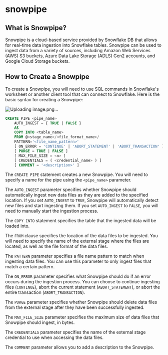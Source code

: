 # snowpipe
## What is Snowpipe?

Snowpipe is a cloud-based service provided by Snowflake DB that allows for real-time data ingestion into Snowflake tables. Snowpipe can be used to ingest data from a variety of sources, including Amazon Web Services (AWS) S3 buckets, Azure Data Lake Storage (ADLS) Gen2 accounts, and Google Cloud Storage buckets.

## How to Create a Snowpipe
To create a Snowpipe, you will need to use SQL commands in Snowflake's worksheet or another client tool that can connect to Snowflake. Here is the basic syntax for creating a Snowpipe:

![Uploading image.png…]()







```sql
CREATE PIPE <pipe_name>
    AUTO_INGEST = { TRUE | FALSE }
    AS
    COPY INTO <table_name>
    FROM @<stage_name>/<file_format_name>/
    PATTERN='<file_name_pattern>'
    [ ON_ERROR = 'CONTINUE' | 'ABORT_STATEMENT' | 'ABORT_TRANSACTION' ]
    [ PURGE = TRUE | FALSE ]
    [ MAX_FILE_SIZE = <n> ]
    [ CREDENTIALS = ( <credential_name> ) ]
    [ COMMENT = '<description>' ]
```

The `CREATE PIPE` statement creates a new Snowpipe. You will need to specify a name for the pipe using the `<pipe_name>` parameter.

The `AUTO_INGEST` parameter specifies whether Snowpipe should automatically ingest new data files as they are added to the specified location. If you set `AUTO_INGEST` to `TRUE`, Snowpipe will automatically detect new files and start ingesting them. If you set `AUTO_INGEST` to `FALSE`, you will need to manually start the ingestion process.

The `COPY INTO` statement specifies the table that the ingested data will be loaded into.

The `FROM` clause specifies the location of the data files to be ingested. You will need to specify the name of the external stage where the files are located, as well as the file format of the data files.

The `PATTERN` parameter specifies a file name pattern to match when ingesting data files. You can use this parameter to only ingest files that match a certain pattern.

The `ON_ERROR` parameter specifies what Snowpipe should do if an error occurs during the ingestion process. You can choose to continue ingesting files (`CONTINUE`), abort the current statement (`ABORT_STATEMENT`), or abort the entire transaction (`ABORT_TRANSACTION`).

The `PURGE` parameter specifies whether Snowpipe should delete data files from the external stage after they have been successfully ingested.

The `MAX_FILE_SIZE` parameter specifies the maximum size of data files that Snowpipe should ingest, in bytes.

The `CREDENTIALS` parameter specifies the name of the external stage credential to use when accessing the data files.

The `COMMENT` parameter allows you to add a description to the Snowpipe.
